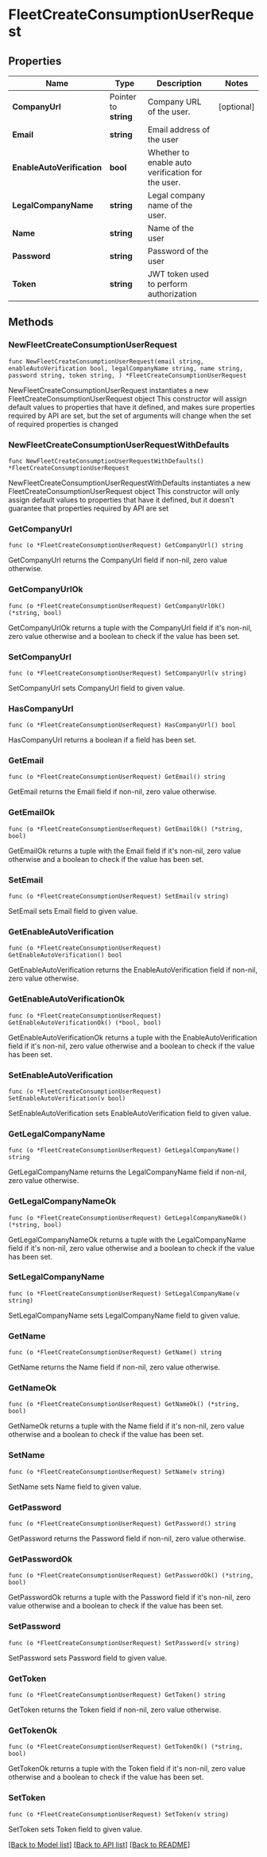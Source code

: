 # FleetCreateConsumptionUserRequest

## Properties

Name | Type | Description | Notes
------------ | ------------- | ------------- | -------------
**CompanyUrl** | Pointer to **string** | Company URL of the user. | [optional] 
**Email** | **string** | Email address of the user | 
**EnableAutoVerification** | **bool** | Whether to enable auto verification for the user. | 
**LegalCompanyName** | **string** | Legal company name of the user. | 
**Name** | **string** | Name of the user | 
**Password** | **string** | Password of the user | 
**Token** | **string** | JWT token used to perform authorization | 

## Methods

### NewFleetCreateConsumptionUserRequest

`func NewFleetCreateConsumptionUserRequest(email string, enableAutoVerification bool, legalCompanyName string, name string, password string, token string, ) *FleetCreateConsumptionUserRequest`

NewFleetCreateConsumptionUserRequest instantiates a new FleetCreateConsumptionUserRequest object
This constructor will assign default values to properties that have it defined,
and makes sure properties required by API are set, but the set of arguments
will change when the set of required properties is changed

### NewFleetCreateConsumptionUserRequestWithDefaults

`func NewFleetCreateConsumptionUserRequestWithDefaults() *FleetCreateConsumptionUserRequest`

NewFleetCreateConsumptionUserRequestWithDefaults instantiates a new FleetCreateConsumptionUserRequest object
This constructor will only assign default values to properties that have it defined,
but it doesn't guarantee that properties required by API are set

### GetCompanyUrl

`func (o *FleetCreateConsumptionUserRequest) GetCompanyUrl() string`

GetCompanyUrl returns the CompanyUrl field if non-nil, zero value otherwise.

### GetCompanyUrlOk

`func (o *FleetCreateConsumptionUserRequest) GetCompanyUrlOk() (*string, bool)`

GetCompanyUrlOk returns a tuple with the CompanyUrl field if it's non-nil, zero value otherwise
and a boolean to check if the value has been set.

### SetCompanyUrl

`func (o *FleetCreateConsumptionUserRequest) SetCompanyUrl(v string)`

SetCompanyUrl sets CompanyUrl field to given value.

### HasCompanyUrl

`func (o *FleetCreateConsumptionUserRequest) HasCompanyUrl() bool`

HasCompanyUrl returns a boolean if a field has been set.

### GetEmail

`func (o *FleetCreateConsumptionUserRequest) GetEmail() string`

GetEmail returns the Email field if non-nil, zero value otherwise.

### GetEmailOk

`func (o *FleetCreateConsumptionUserRequest) GetEmailOk() (*string, bool)`

GetEmailOk returns a tuple with the Email field if it's non-nil, zero value otherwise
and a boolean to check if the value has been set.

### SetEmail

`func (o *FleetCreateConsumptionUserRequest) SetEmail(v string)`

SetEmail sets Email field to given value.


### GetEnableAutoVerification

`func (o *FleetCreateConsumptionUserRequest) GetEnableAutoVerification() bool`

GetEnableAutoVerification returns the EnableAutoVerification field if non-nil, zero value otherwise.

### GetEnableAutoVerificationOk

`func (o *FleetCreateConsumptionUserRequest) GetEnableAutoVerificationOk() (*bool, bool)`

GetEnableAutoVerificationOk returns a tuple with the EnableAutoVerification field if it's non-nil, zero value otherwise
and a boolean to check if the value has been set.

### SetEnableAutoVerification

`func (o *FleetCreateConsumptionUserRequest) SetEnableAutoVerification(v bool)`

SetEnableAutoVerification sets EnableAutoVerification field to given value.


### GetLegalCompanyName

`func (o *FleetCreateConsumptionUserRequest) GetLegalCompanyName() string`

GetLegalCompanyName returns the LegalCompanyName field if non-nil, zero value otherwise.

### GetLegalCompanyNameOk

`func (o *FleetCreateConsumptionUserRequest) GetLegalCompanyNameOk() (*string, bool)`

GetLegalCompanyNameOk returns a tuple with the LegalCompanyName field if it's non-nil, zero value otherwise
and a boolean to check if the value has been set.

### SetLegalCompanyName

`func (o *FleetCreateConsumptionUserRequest) SetLegalCompanyName(v string)`

SetLegalCompanyName sets LegalCompanyName field to given value.


### GetName

`func (o *FleetCreateConsumptionUserRequest) GetName() string`

GetName returns the Name field if non-nil, zero value otherwise.

### GetNameOk

`func (o *FleetCreateConsumptionUserRequest) GetNameOk() (*string, bool)`

GetNameOk returns a tuple with the Name field if it's non-nil, zero value otherwise
and a boolean to check if the value has been set.

### SetName

`func (o *FleetCreateConsumptionUserRequest) SetName(v string)`

SetName sets Name field to given value.


### GetPassword

`func (o *FleetCreateConsumptionUserRequest) GetPassword() string`

GetPassword returns the Password field if non-nil, zero value otherwise.

### GetPasswordOk

`func (o *FleetCreateConsumptionUserRequest) GetPasswordOk() (*string, bool)`

GetPasswordOk returns a tuple with the Password field if it's non-nil, zero value otherwise
and a boolean to check if the value has been set.

### SetPassword

`func (o *FleetCreateConsumptionUserRequest) SetPassword(v string)`

SetPassword sets Password field to given value.


### GetToken

`func (o *FleetCreateConsumptionUserRequest) GetToken() string`

GetToken returns the Token field if non-nil, zero value otherwise.

### GetTokenOk

`func (o *FleetCreateConsumptionUserRequest) GetTokenOk() (*string, bool)`

GetTokenOk returns a tuple with the Token field if it's non-nil, zero value otherwise
and a boolean to check if the value has been set.

### SetToken

`func (o *FleetCreateConsumptionUserRequest) SetToken(v string)`

SetToken sets Token field to given value.



[[Back to Model list]](../README.md#documentation-for-models) [[Back to API list]](../README.md#documentation-for-api-endpoints) [[Back to README]](../README.md)


